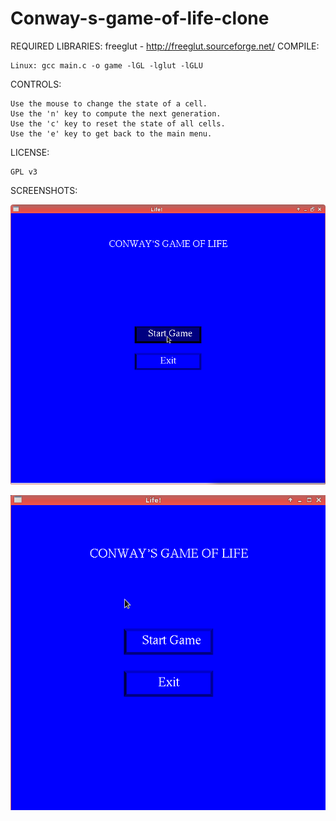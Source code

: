 # Conway-s-game-of-life-clone
REQUIRED LIBRARIES:
	freeglut - http://freeglut.sourceforge.net/
COMPILE:

	Linux: gcc main.c -o game -lGL -lglut -lGLU
CONTROLS:

	Use the mouse to change the state of a cell.
	Use the 'n' key to compute the next generation.
	Use the 'c' key to reset the state of all cells.
	Use the 'e' key to get back to the main menu.
	
LICENSE:

	GPL v3

SCREENSHOTS:

	
![menu](https://raw.githubusercontent.com/Snipie/Conway-s-game-of-life-clone/master/screenshots/Screenshot_menu.png)


![preview](https://raw.githubusercontent.com/Snipie/Conway-s-game-of-life-clone/master/preview.gif)
